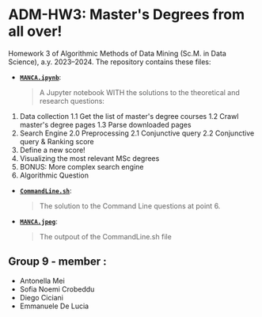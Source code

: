# ADM-HW3: Master's Degrees from all over!
Homework 3 of Algorithmic Methods of Data Mining (Sc.M. in Data Science), a.y. 2023–2024. 
The repository contains these files:
- [__`MANCA.ipynb`__]( ): 
	> A Jupyter notebook WITH the solutions to the theoretical and research questions:
 1. Data collection
    1.1 Get the list of master's degree courses
    1.2 Crawl master's degree pages
    1.3 Parse downloaded pages
 2. Search Engine
    2.0 Preprocessing
    2.1 Conjunctive query
    2.2 Conjunctive query & Ranking score
 3. Define a new score!
 4. Visualizing the most relevant MSc degrees
 5. BONUS: More complex search engine
 7. Algorithmic Question 

- [__`CommandLine.sh`__]( ):
  > The solution to the Command Line questions at point 6.

- [__`MANCA.jpeg`__]( ):
  > The outpout of the CommandLine.sh file

## Group 9 - member :
- Antonella Mei 
- Sofia Noemi Crobeddu
- Diego Ciciani
- Emmanuele De Lucia
